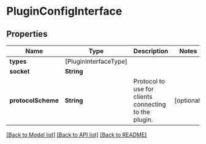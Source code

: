 # PluginConfigInterface

## Properties
Name | Type | Description | Notes
------------ | ------------- | ------------- | -------------
**types** | [PluginInterfaceType] |  | 
**socket** | **String** |  | 
**protocolScheme** | **String** | Protocol to use for clients connecting to the plugin. | [optional] 

[[Back to Model list]](../README.md#documentation-for-models) [[Back to API list]](../README.md#documentation-for-api-endpoints) [[Back to README]](../README.md)


